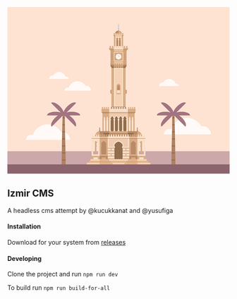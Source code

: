 ![Izmir](/docs/images/logo.jpg)

## Izmir CMS
A headless cms attempt by @kucukkanat and @yusufiga

#### Installation

Download for your system from [releases](https://github.com/kucukkanat/izmir/releases)

#### Developing 

Clone the project and run `npm run dev`

To build run `npm run build-for-all`
